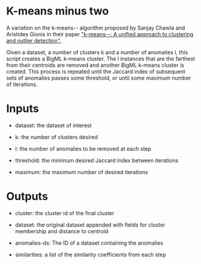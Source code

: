 # K-means minus two

A variation on the k-means-- algorithm proposed by Sanjay Chawla and
Aristides Gionis in their paper ["k-means--: A unified approach to
clustering and outlier detection".](http://pmg.it.usyd.edu.au/outliers.pdf)

Given a dataset, a number of clusters k and a number of anomalies l,
this script creates a BigML k-means cluster. The l instances that are
the farthest from their centroids are removed and another BigML
k-means cluster is created. This process is repeated until the Jaccard
index of subsequent sets of anomalies passes some threshold, or until
some maximum number of iterations.

# Inputs

- dataset: the dataset of interest

- k: the number of clusters desired

- l: the number of anomalies to be removed at each step

- threshold: the minimum desired Jaccard index between iterations

- maximum: the maximum number of desired iterations

# Outputs

- cluster: the cluster id of the final cluster

- dataset: the original dataset appended with fields for cluster
  membership and distance to centroid

- anomalies-ds: The ID of a dataset containing the anomalies

- similarities: a list of the similarity coefficients from each step
